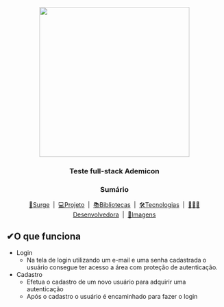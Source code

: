 <div id= "top" align="center"><img width= "350px", src="https://assets-global.website-files.com/61d83a2ebb0ae01ab96e841a/62d86b52dd890b4acef46ec3_OG-ignite.jpg"/></div>
<h3 align="center">Teste full-stack Ademicon</h3>



<h3 align="center"> Sumário  </h3>
<p align="center">
  <a href="#surge">🔗Surge</a> &#xa0;|&#xa0; 
  <a href="#projeto">💻Projeto</a> &#xa0;|&#xa0;
  <a href="#bibliotecas">📚Bibliotecas</a> &#xa0;|&#xa0;
  <a href="#tecnologias">🛠️Tecnologias</a> &#xa0;|&#xa0;
  <a href="#desenvolvedora">👨🏻‍💻Desenvolvedora</a> &#xa0;|&#xa0;
  <a href="#imagens">📱Imagens</a>  
</p>


<h2 id="sobre"> ✔O que funciona </h2>

- Login 
   - Na tela de login utilizando um e-mail e uma senha cadastrada o usuário consegue ter acesso 
   a área com proteção de autenticação.
- Cadastro
   - Efetua o cadastro de um novo usuário para adquirir uma autenticação 
   - Após o cadastro o usuário é encaminhado para fazer o login
